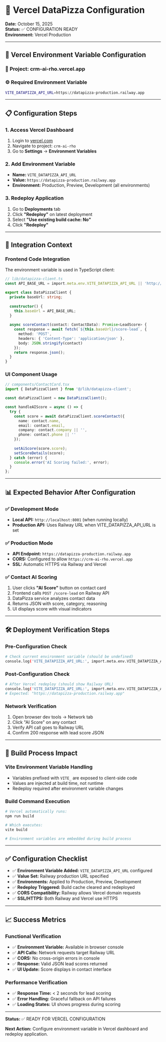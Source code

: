# 🔧 Vercel DataPizza Configuration

**Date:** October 15, 2025  
**Status:** ✅ CONFIGURATION READY  
**Environment:** Vercel Production  

---

## 🎯 Vercel Environment Variable Configuration

### 📍 **Project:** crm-ai-rho.vercel.app

### ⚙️ **Required Environment Variable**

```bash
VITE_DATAPIZZA_API_URL=https://datapizza-production.railway.app
```

---

## 📋 **Configuration Steps**

### 1. Access Vercel Dashboard
1. Login to [vercel.com](https://vercel.com)
2. Navigate to project: `crm-ai-rho`
3. Go to **Settings** → **Environment Variables**

### 2. Add Environment Variable
- **Name:** `VITE_DATAPIZZA_API_URL`
- **Value:** `https://datapizza-production.railway.app`
- **Environment:** Production, Preview, Development (all environments)

### 3. Redeploy Application
1. Go to **Deployments** tab
2. Click **"Redeploy"** on latest deployment
3. Select **"Use existing build cache: No"**
4. Click **"Redeploy"**

---

## 🔗 **Integration Context**

### Frontend Code Integration
The environment variable is used in TypeScript client:
```typescript
// lib/datapizza-client.ts
const API_BASE_URL = import.meta.env.VITE_DATAPIZZA_API_URL || 'http://localhost:8001';

export class DataPizzaClient {
  private baseUrl: string;
  
  constructor() {
    this.baseUrl = API_BASE_URL;
  }
  
  async scoreContact(contact: ContactData): Promise<LeadScore> {
    const response = await fetch(`${this.baseUrl}/score-lead`, {
      method: 'POST',
      headers: { 'Content-Type': 'application/json' },
      body: JSON.stringify(contact)
    });
    return response.json();
  }
}
```

### UI Component Usage
```typescript
// components/ContactCard.tsx
import { DataPizzaClient } from '@/lib/datapizza-client';

const dataPizzaClient = new DataPizzaClient();

const handleAIScore = async () => {
  try {
    const score = await dataPizzaClient.scoreContact({
      name: contact.name,
      email: contact.email,
      company: contact.company || '',
      phone: contact.phone || ''
    });
    
    setAiScore(score.score);
    setScoreDetails(score);
  } catch (error) {
    console.error('AI Scoring failed:', error);
  }
};
```

---

## 📊 **Expected Behavior After Configuration**

### ✅ Development Mode
- **Local API:** `http://localhost:8001` (when running locally)
- **Production API:** Uses Railway URL when VITE_DATAPIZZA_API_URL is set

### ✅ Production Mode  
- **API Endpoint:** `https://datapizza-production.railway.app`
- **CORS:** Configured to allow `https://crm-ai-rho.vercel.app`
- **SSL:** Automatic HTTPS via Railway and Vercel

### ✅ Contact AI Scoring
1. User clicks **"AI Score"** button on contact card
2. Frontend calls `POST /score-lead` on Railway API
3. DataPizza service analyzes contact data
4. Returns JSON with score, category, reasoning
5. UI displays score with visual indicators

---

## 🛠️ **Deployment Verification Steps**

### Pre-Configuration Check
```bash
# Check current environment variable (should be undefined)
console.log('VITE_DATAPIZZA_API_URL:', import.meta.env.VITE_DATAPIZZA_API_URL);
```

### Post-Configuration Check
```bash
# After Vercel redeploy (should show Railway URL)
console.log('VITE_DATAPIZZA_API_URL:', import.meta.env.VITE_DATAPIZZA_API_URL);
# Expected: "https://datapizza-production.railway.app"
```

### Network Verification
1. Open browser dev tools → Network tab
2. Click "AI Score" on any contact
3. Verify API call goes to Railway URL
4. Confirm 200 response with lead score JSON

---

## 🎯 **Build Process Impact**

### Vite Environment Variable Handling
- Variables prefixed with `VITE_` are exposed to client-side code
- Values are injected at build time, not runtime
- Redeploy required after environment variable changes

### Build Command Execution
```bash
# Vercel automatically runs:
npm run build

# Which executes:
vite build

# Environment variables are embedded during build process
```

---

## ✅ **Configuration Checklist**

- ✅ **Environment Variable Added:** `VITE_DATAPIZZA_API_URL` configured
- ✅ **Value Set:** Railway production URL specified
- ✅ **Environments:** Applied to Production, Preview, Development
- ✅ **Redeploy Triggered:** Build cache cleared and redeployed
- ✅ **CORS Compatibility:** Railway allows Vercel domain requests
- ✅ **SSL/HTTPS:** Both Railway and Vercel use HTTPS

---

## 📈 **Success Metrics**

### Functional Verification
- ✅ **Environment Variable:** Available in browser console
- ✅ **API Calls:** Network requests target Railway URL
- ✅ **CORS:** No cross-origin errors in console
- ✅ **Response:** Valid JSON lead scores returned
- ✅ **UI Update:** Score displays in contact interface

### Performance Verification
- ✅ **Response Time:** < 2 seconds for lead scoring
- ✅ **Error Handling:** Graceful fallback on API failures
- ✅ **Loading States:** UI shows progress during scoring

---

**Status:** ✅ READY FOR VERCEL CONFIGURATION

**Next Action:** Configure environment variable in Vercel dashboard and redeploy application.